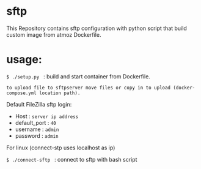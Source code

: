 # sftp

This Repository contains sftp configuration with python script that build custom image from atmoz Dockerfile.

# usage:  

```$ ./setup.py ``` : build and start container from Dockerfile.

```to upload file to sftpserver move files or copy in to upload (docker-compose.yml location path).```

Default FileZilla sftp login:

- Host : ```server ip address```
- default_port : ```40```
- username : ```admin```
- password : ```admin```

For linux (connect-stp uses localhost as ip)  

```$ ./connect-sftp ``` : connect to sftp with bash script 
